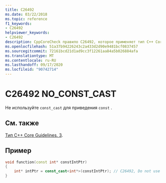 ```yaml
---
title: C26492
ms.date: 03/22/2018
ms.topic: reference
f1_keywords:
- C26492
helpviewer_keywords:
- C26492
description: CppCoreCheck правило C26492, которое применяет тип C++ Core Guidelines. 3
ms.openlocfilehash: 51a37b94226243c2a433d2d90e9481bcf0837457
ms.sourcegitcommit: 72161bcd21d1ad9cc3f12261aa84a5b026884afa
ms.translationtype: MT
ms.contentlocale: ru-RU
ms.lasthandoff: 09/17/2020
ms.locfileid: "90742714"
---
```

# <a name="c26492-no_const_cast"></a>C26492 NO_CONST_CAST

Не используйте `const_cast` для приведения `const` . 

## <a name="see-also"></a>См. также
[Тип C++ Core Guidelines. 3](https://github.com/isocpp/CppCoreGuidelines/blob/master/CppCoreGuidelines.md#SS-type).

## <a name="example"></a>Пример

```cpp
void function(const int* constIntPtr)
{
    int* intPtr = const_cast<int*>(constIntPtr); // C26492, Do not use const_cast to cast away const
}
```
